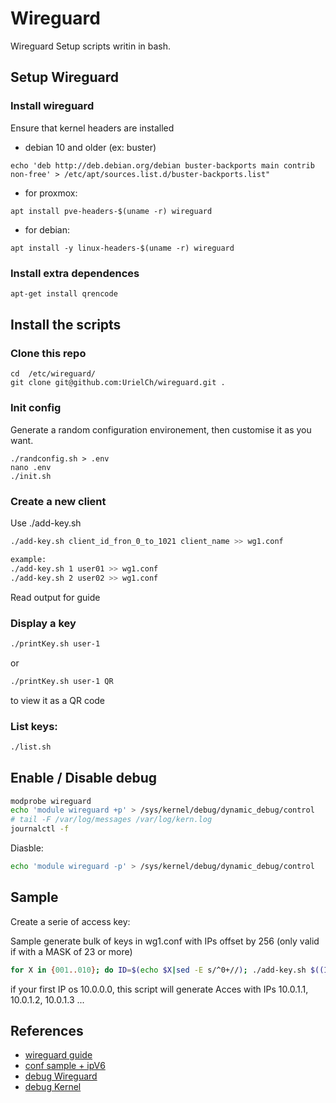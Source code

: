 # Wireguard

Wireguard Setup scripts writin in bash.

## Setup Wireguard

### Install wireguard

Ensure that kernel headers are installed

* debian 10 and older (ex: buster)
```
echo 'deb http://deb.debian.org/debian buster-backports main contrib non-free' > /etc/apt/sources.list.d/buster-backports.list"
```

* for proxmox:
```
apt install pve-headers-$(uname -r) wireguard
```

* for debian:
```
apt install -y linux-headers-$(uname -r) wireguard
```

### Install extra dependences

```bash
apt-get install qrencode
```

## Install the scripts

### Clone this repo

```
cd  /etc/wireguard/
git clone git@github.com:UrielCh/wireguard.git .
```

### Init config

Generate a random configuration environement, then customise it as you want.

```
./randconfig.sh > .env
nano .env
./init.sh
```

### Create a new client

Use ./add-key.sh

```bash
./add-key.sh client_id_fron_0_to_1021 client_name >> wg1.conf

example:
./add-key.sh 1 user01 >> wg1.conf
./add-key.sh 2 user02 >> wg1.conf
```
Read output for guide


### Display a key

```bash
./printKey.sh user-1
```

or 

```bash
./printKey.sh user-1 QR
```
to view it as a QR code

### List keys:

```bash
./list.sh 
```

## Enable / Disable debug

```bash
modprobe wireguard
echo 'module wireguard +p' > /sys/kernel/debug/dynamic_debug/control
# tail -F /var/log/messages /var/log/kern.log
journalctl -f
```

Diasble:

```bash
echo 'module wireguard -p' > /sys/kernel/debug/dynamic_debug/control
```

## Sample

Create a serie of access key:

Sample generate bulk of keys in wg1.conf with IPs offset by 256 (only valid if with a MASK of 23 or more)

```bash
for X in {001..010}; do ID=$(echo $X|sed -E s/^0+//); ./add-key.sh $((ID+256)) client-$X >> wg1.conf; done
```

if your first IP os 10.0.0.0, this script will generate Acces with IPs 10.0.1.1, 10.0.1.2, 10.0.1.3 ...

## References

- [wireguard guide](https://github.com/pirate/wireguard-docs)
- [conf sample + ipV6](https://try.popho.be/wg.html)
- [debug Wireguard](https://gist.github.com/artizirk/5bc87e345f850a8a0724929e0436ef84)
- [debug Kernel](https://www.kernel.org/doc/html/latest/admin-guide/dynamic-debug-howto.html)
